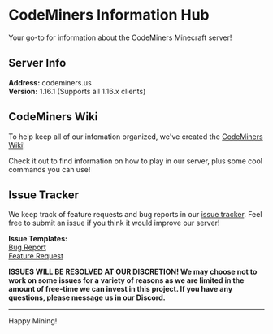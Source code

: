 # CodeMiners Information Hub
Your go-to for information about the CodeMiners Minecraft server!

## Server Info
**Address:** codeminers.us  
**Version:** 1.16.1 (Supports all 1.16.x clients)

## CodeMiners Wiki
To help keep all of our infomation organized, we've created the [CodeMiners Wiki](https://github.com/Snowy-Peak-Systems/CodeMiners-Issues/wiki)!

Check it out to find information on how to play in our server, plus some cool commands you can use!

## Issue Tracker
We keep track of feature requests and bug reports in our [issue tracker](https://github.com/Snowy-Peak-Systems/CodeMiners-Issues/issues). Feel free to submit an issue if you think it would improve our server!

**Issue Templates:**  
[Bug Report](https://github.com/Snowy-Peak-Systems/CodeMiners-Issues/issues/new?assignees=leviem1&labels=bug&template=bug_report.md)  
[Feature Request](https://github.com/Snowy-Peak-Systems/CodeMiners-Issues/issues/new?labels=enhancement&template=feature_request.md)

**ISSUES WILL BE RESOLVED AT OUR DISCRETION! We may choose not to work on some issues for a variety of reasons as we are limited in the amount of free-time we can invest in this project. If you have any questions, please message us in our Discord.**

---

Happy Mining!
